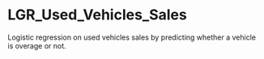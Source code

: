 # LGR_Used_Vehicles_Sales
Logistic regression on used vehicles sales by predicting whether a vehicle is overage or not.
